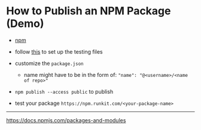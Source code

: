 # How to Publish an NPM Package (Demo)

* [npm](https://github.com/dimi-fn/Various-Data-Science-Scripts/tree/main/Web%20Development/npm)

* follow [this](https://github.com/dimi-fn/Various-Data-Science-Scripts/tree/main/Web%20Development/TDD#unit-testing-with-jest) to set up the testing files

* customize the `package.json`
    * name might have to be in the form of: `"name": "@<username>/<name of repo>"`

* `npm publish --access public` to publish

* test your package `https://npm.runkit.com/<your-package-name>`

-----

https://docs.npmjs.com/packages-and-modules
